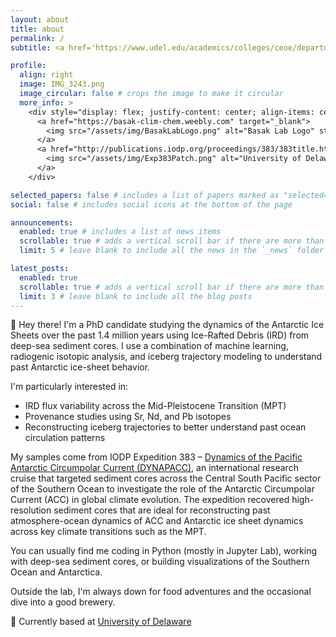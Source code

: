 ```yaml
---
layout: about
title: about
permalink: /
subtitle: <a href='https://www.udel.edu/academics/colleges/ceoe/departments/es/'>PNY109, 255 Academy St, Newark, DE 19716</a>

profile:
  align: right
  image: IMG_3243.png
  image_circular: false # crops the image to make it circular
  more_info: >
    <div style="display: flex; justify-content: center; align-items: center; gap: 10px; margin-top: 1em;">
      <a href="https://basak-clim-chem.weebly.com" target="_blank">
        <img src="/assets/img/BasakLabLogo.png" alt="Basak Lab Logo" style="width: 120px; box-shadow: 0 4px 8px rgba(0, 0, 0, 0.3); border-radius: 8px;">
      </a>
      <a href="http://publications.iodp.org/proceedings/383/383title.html" target="_blank">
        <img src="/assets/img/Exp383Patch.png" alt="University of Delaware Logo" style="width: 120px; box-shadow: 0 4px 8px rgba(0, 0, 0, 0.3); border-radius: 8px;">
      </a>
    </div>

selected_papers: false # includes a list of papers marked as "selected={true}"
social: false # includes social icons at the bottom of the page

announcements:
  enabled: true # includes a list of news items
  scrollable: true # adds a vertical scroll bar if there are more than 3 news items
  limit: 5 # leave blank to include all the news in the `_news` folder

latest_posts:
  enabled: true
  scrollable: true # adds a vertical scroll bar if there are more than 3 new posts items
  limit: 3 # leave blank to include all the blog posts
---
```

👋 Hey there! I'm a PhD candidate studying the dynamics of the Antarctic Ice Sheets over the past 1.4 million years using Ice-Rafted Debris (IRD) from deep-sea sediment cores. I use a combination of machine learning, radiogenic isotopic analysis, and iceberg trajectory modeling to understand past Antarctic ice-sheet behavior.

I'm particularly interested in:
* IRD flux variability across the Mid-Pleistocene Transition (MPT)
* Provenance studies using Sr, Nd, and Pb isotopes
* Reconstructing iceberg trajectories to better understand past ocean circulation patterns

My samples come from IODP Expedition 383 – [Dynamics of the Pacific Antarctic Circumpolar Current (DYNAPACC)](http://publications.iodp.org/proceedings/383/383title.html), an international research cruise that targeted sediment cores across the Central South Pacific sector of the Southern Ocean to investigate the role of the Antarctic Circumpolar Current (ACC) in global climate evolution. The expedition recovered high-resolution sediment cores that are ideal for reconstructing past atmosphere-ocean dynamics of ACC and Antarctic ice sheet dynamics across key climate transitions such as the MPT.

You can usually find me coding in Python (mostly in Jupyter Lab), working with deep-sea sediment cores, or building visualizations of the Southern Ocean and Antarctica.

Outside the lab, I'm always down for food adventures and the occasional dive into a good brewery.

📍 Currently based at [University of Delaware](https://www.udel.edu/academics/colleges/ceoe/departments/es/)

<!--- #Will remove after the expedition

  Here are some illustrations related with my current work:
<div style="display: flex; gap: 20px; justify-content: center; flex-wrap: wrap; margin-top: 1em;">
  <div style="text-align: center;">
    <img src="/assets/img/383_04.png" alt="IODP Expedition 383 Sitemap" width="300" height="200">
    <p style="margin-top: 0.5em; font-size: 0.9em;">IODP Expedition 383 Sitemap<br>
    <a href="http://publications.iodp.org/proceedings/383/383title.html">Source</a></p>
  </div>
  <div style="text-align: center;">
    <img src="/assets/img/383_103_F12.png" alt="Examples of IRD (dark spots) in sediment core X-ray images, Hole U1539C" width="300" height="200">
    <p style="margin-top: 0.5em; font-size: 0.9em;">Examples of IRD (dark spots) in X-ray images of sediment core, Hole U1539C<br>
    <a href="http://publications.iodp.org/proceedings/383/103/383_103.html">Source</a></p>
  </div>
</div>

<div style="margin-top: 2em; text-align: center;">
  <iframe src="https://player.vimeo.com/video/1036875124" 
          width="640" height="360" 
          frameborder="0" 
          allow="autoplay; fullscreen; picture-in-picture" 
          allowfullscreen>
  </iframe>
  <p style="font-size: 0.9em; margin-top: 0.5em;">What lies beneath the Antarctic ice sheets ?</p>
</div>
--->
<!---
Write your biography here. Tell the world about yourself. Link to your favorite [subreddit](http://reddit.com). You can put a picture in, too. The code is already in, just name your picture `prof_pic.jpg` and put it in the `img/` folder.

Put your address / P.O. box / other info right below your picture. You can also disable any of these elements by editing `profile` property of the YAML header of your `_pages/about.md`. Edit `_bibliography/papers.bib` and Jekyll will render your [publications page](/al-folio/publications/) automatically.

Link to your social media connections, too. This theme is set up to use [Font Awesome icons](https://fontawesome.com/) and [Academicons](https://jpswalsh.github.io/academicons/), like the ones below. Add your Facebook, Twitter, LinkedIn, Google Scholar, or just disable all of them.
--->
